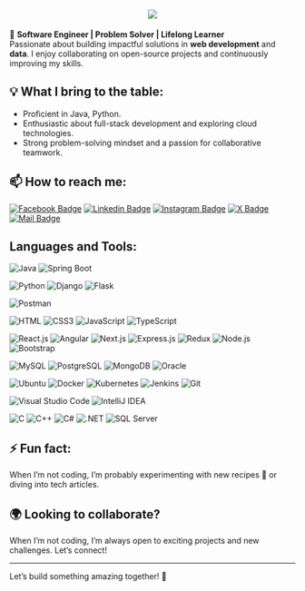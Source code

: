 <h1 align="center">
  <a href="https://git.io/typing-svg">
    <img src="https://readme-typing-svg.herokuapp.com/?lines=Hi,+There!+👋;I'm+Anas+LOUTOU+....;Nice+to+meet+you!&center=true&size=30">
  </a>
</h1>

🚀 **Software Engineer | Problem Solver | Lifelong Learner**  
Passionate about building impactful solutions in **web development** and **data**. I enjoy collaborating on open-source projects and continuously improving my skills.

## 💡 What I bring to the table:
- Proficient in Java, Python.
- Enthusiastic about full-stack development and exploring cloud technologies.
- Strong problem-solving mindset and a passion for collaborative teamwork.

## 📫 How to reach me:

[![Facebook Badge](https://img.shields.io/badge/Facebook-1877F2?style=for-the-badge&logo=facebook&logoColor=white)](https://www.facebook.com/people/Anas-Loutou/pfbid02fpAJM9j8txT54AAiJQsvpYwt2eKivQ35jYMSJU32vWC1BfJb7GWmM2ENDA34vfX1l/?mibextid=ZbWKwL)
[![Linkedin Badge](https://img.shields.io/badge/LinkedIn-0077B5?style=for-the-badge&logo=linkedin&logoColor=white)](https://www.linkedin.com/in/anas-loutou/) 
[![Instagram Badge](https://img.shields.io/badge/Instagram-E4405F?style=for-the-badge&logo=instagram&logoColor=white)](https://www.instagram.com/anas.loutou/)
[![X Badge](https://img.shields.io/badge/X-1DA1F2?style=for-the-badge&logo=x&logoColor=white)](https://x.com/loutou_anas)
[![Mail Badge](https://img.shields.io/badge/Gmail-D14836?style=for-the-badge&logo=gmail&logoColor=white)](mailto:anasloutou20@gmail.com)

## Languages and Tools:

![Java](https://img.shields.io/badge/Java-007396?style=flat-square&logo=java&logoColor=white)
![Spring Boot](https://img.shields.io/badge/SpringBoot-6DB33F?style=flat-square&logo=springboot&logoColor=white)  

![Python](https://img.shields.io/badge/Python-3776AB?style=flat-square&logo=python&logoColor=white)
![Django](https://img.shields.io/badge/Django-092E20?style=flat-square&logo=django&logoColor=white)
![Flask](https://img.shields.io/badge/Flask-000000?style=flat-square&logo=flask&logoColor=white)

![Postman](https://img.shields.io/badge/Postman-f7f7f7?style=flastic&logo=Postman&logoColor=FF6C37)

![HTML](https://img.shields.io/badge/HTML5-E34F26?style=flat-square&logo=html5&logoColor=white)
![CSS3](https://img.shields.io/badge/CSS3-1572B6?style=flat-square&logo=css3&logoColor=white)
![JavaScript](https://img.shields.io/badge/JavaScript-F7DF1E?style=flat-square&logo=javascript&logoColor=black)
![TypeScript](https://img.shields.io/badge/TypeScript-007ACC?style=flat-square&logo=typescript&logoColor=white)

![React.js](https://img.shields.io/badge/React.js-0081CB?style=flat-square&logo=react&logoColor=61DAFB)
![Angular](https://img.shields.io/badge/Angular-DD0031?style=flat-square&logo=angular&logoColor=white)
![Next.js](https://img.shields.io/badge/Next.js-f7f7f7?style=flastic&logo=Next.js&logoColor=000000)
![Express.js](https://img.shields.io/badge/Express.js-000000?style=flat-square&logo=express&logoColor=white)
![Redux](https://img.shields.io/badge/Redux-black?style=flastic&logo=Redux&logoColor=764ABC)
![Node.js](https://img.shields.io/badge/Node.js-43853D?style=flat-square&logo=node.js&logoColor=white)
![Bootstrap](https://img.shields.io/badge/Bootstrap-563D7C?style=flat-square&logo=bootstrap&logoColor=white)

![MySQL](https://img.shields.io/badge/MySQL-005C84?style=flat-square&logo=mysql&logoColor=white)
![PostgreSQL](https://img.shields.io/badge/PostgreSQL-31658D?style=flastic&logo=PostgreSQL&logoColor=white)
![MongoDB](https://img.shields.io/badge/MongoDB-F7F7F7?style=flat-square&logo=mongodb&logoColor=49A248)
![Oracle](https://img.shields.io/badge/Oracle-F80000?style=flat-square&logo=oracle&logoColor=white)  

![Ubuntu](https://img.shields.io/badge/Ubuntu-E05924?style=flat-square&logo=ubuntu&logoColor=black)
![Docker](https://img.shields.io/badge/Docker-0CC1F3?style=flat-square&logo=docker&logoColor=white)
![Kubernetes](https://img.shields.io/badge/Kubernetes-326CE5?style=flat-square&logo=kubernetes&logoColor=white)
![Jenkins](https://img.shields.io/badge/Jenkins-D24939?style=flat-square&logo=jenkins&logoColor=white)
![Git](https://img.shields.io/badge/Git-F05032?style=flat-square&logo=git&logoColor=white)


![Visual Studio Code](https://img.shields.io/badge/VisualStudioCode-007ACC?style=flat-square&logo=visualstudiocode&logoColor=white)
![IntelliJ IDEA](https://img.shields.io/badge/IntelliJ%20IDEA-000000?style=flat-square&logo=intellijidea&logoColor=white)

![C](https://img.shields.io/badge/C-A8B9CC?style=flat-square&logo=c&logoColor=white)
![C++](https://img.shields.io/badge/C++-00599C?style=flat-square&logo=c%2B%2B&logoColor=white)
![C#](https://img.shields.io/badge/C%23-239120?style=flat-square&logo=c-sharp&logoColor=white)
![.NET](https://img.shields.io/badge/.NET-512BD4?style=flat-square&logo=dotnet&logoColor=white)
![SQL Server](https://img.shields.io/badge/SQL%20Server-CC2927?style=flat-square&logo=microsoft-sql-server&logoColor=white)





## ⚡ Fun fact:
When I’m not coding, I’m probably experimenting with new recipes 🍲 or diving into tech articles.

## 🌍 Looking to collaborate?
When I’m not coding, I’m always open to exciting projects and new challenges. Let’s connect!

---

Let’s build something amazing together! 🚀

